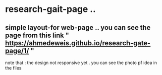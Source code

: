 # research-gait-page ..
simple layout-for web-page ..
you can see the page from this link " https://ahmedeweis.github.io/research-gate-page/1/ "
-----------------------------------------
note that : the design not responsive yet .
you can see the photo pf idea in the files


